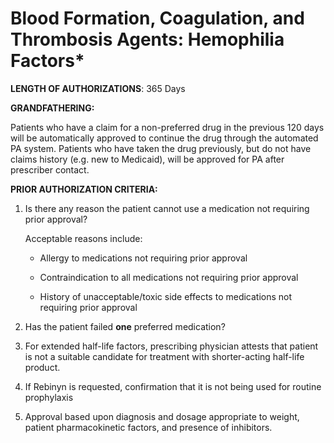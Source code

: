 # Blood Formation, Coagulation, and Thrombosis Agents: Hemophilia Factors\*

**LENGTH OF AUTHORIZATIONS**: 365 Days

**GRANDFATHERING:**

Patients who have a claim for a non-preferred drug in the previous 120 days will be automatically approved to continue the drug through the automated PA system. Patients who have taken the drug previously, but do not have claims history (e.g. new to Medicaid), will be approved for PA after prescriber contact.

**PRIOR AUTHORIZATION CRITERIA:**

1. Is there any reason the patient cannot use a medication not requiring prior approval?

    Acceptable reasons include:

    - Allergy to medications not requiring prior approval

    - Contraindication to all medications not requiring prior approval

    - History of unacceptable/toxic side effects to medications not requiring prior approval

2. Has the patient failed **one** preferred medication?
3. For extended half-life factors, prescribing physician attests that patient is not a suitable candidate for treatment with shorter-acting half-life product.
4. If Rebinyn is requested, confirmation that it is not being used for routine prophylaxis
5. Approval based upon diagnosis and dosage appropriate to weight, patient pharmacokinetic factors, and presence of inhibitors.
